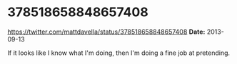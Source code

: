 # 378518658848657408
https://twitter.com/mattdavella/status/378518658848657408
**Date:** 2013-09-13

If it looks like I know what I'm doing, then I'm doing a fine job at pretending.
